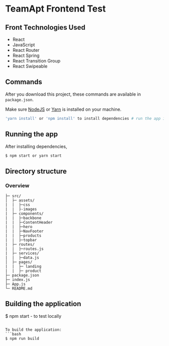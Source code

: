 # TeamApt Frontend Test

## Front Technologies Used

- React
- JavaScript
- React Router
- React Spring
- React Transition Group
- React Swipeable

## Commands

After you download this project, these commands are available in `package.json`.

Make sure [NodeJS](https://www.nodejs.org/) or [Yarn](https://www.yarnpkg.com) is installed on your machine.

```bash
'yarn install' or 'npm install' to install dependencies # run the app in development mode
```

## Running the app

After installing dependencies,

```bash
$ npm start or yarn start
```

## Directory structure

### Overview

```tree
├─ src/
│  ├─ assets/
|  |  ├─css
|  |  ├-images
|  ├─ components/
|  |  ├─backbone
|  |  ├─ContentHeader
|  |  ├─hero
|  |  ├─NavFooter
|  |  ├─products
|  |  ├─topbar
|  ├─ routes/
|  |  ├─routes.js
|  ├─ services/
|  |  ├─data.js
│  ├─ pages/
|  |  ├─ landing
|  |  ├─ product
├─ package.json
├─ index.js
├─ App.js
└─ README.md
```

## Building the application
$ npm start - to test locally

````

To build the application:
```bash
$ npm run build
````
